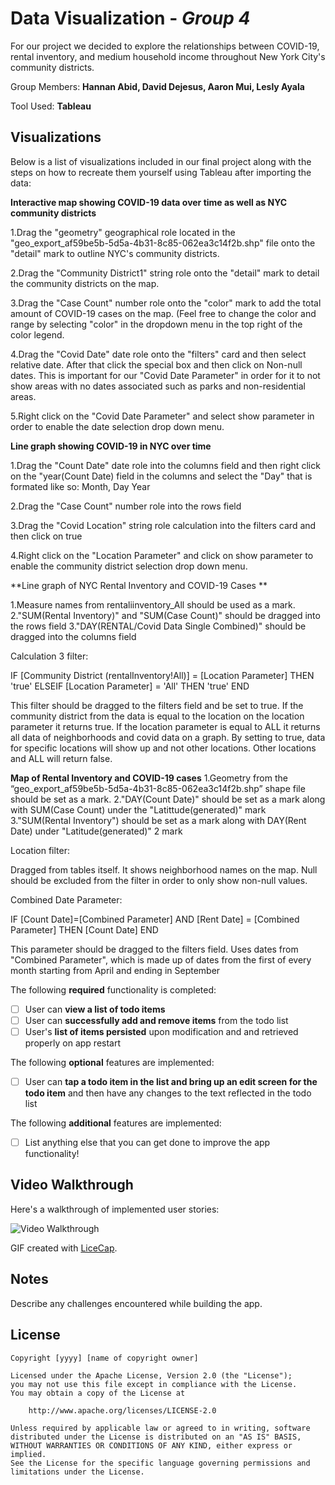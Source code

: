 # Data Visualization - *Group 4*

For our project we decided to explore the relationships between COVID-19, rental inventory, and medium household income throughout New York City's community districts.

Group Members: **Hannan Abid, David Dejesus, Aaron Mui, Lesly Ayala**

Tool Used: **Tableau**

## Visualizations
Below is a list of visualizations included in our final project along with the steps on how to recreate them yourself using Tableau after importing the data:

**Interactive map showing COVID-19 data over time as well as NYC community districts**

1.Drag the "geometry" geographical role located in the "geo_export_af59be5b-5d5a-4b31-8c85-062ea3c14f2b.shp" file onto the "detail" mark to outline NYC's community districts.

2.Drag the "Community District1" string role onto the "detail" mark to detail the community districts on the map.

3.Drag the "Case Count" number role onto the "color" mark to add the total amount of COVID-19 cases on the map. (Feel free to change the color and range by selecting "color" in the dropdown menu in the top right of the color legend.

4.Drag the "Covid Date" date role onto the "filters" card and then select relative date. After that click the special box and then click on Non-null dates. This is important for our "Covid Date Parameter" in order for it to not show areas with no dates associated such as parks and non-residential areas.

5.Right click on the "Covid Date Parameter" and select show parameter in order to enable the date selection drop down menu.

**Line graph showing COVID-19 in NYC over time**

1.Drag the "Count Date" date role into the columns field and then right click on the "year(Count Date) field in the columns and select the "Day" that is formated like so: Month, Day Year

2.Drag the "Case Count" number role into the rows field

3.Drag the "Covid Location" string role calculation into the filters card and then click on true

4.Right click on the "Location Parameter" and click on show parameter to enable the community district selection drop down menu.


**Line graph of NYC Rental Inventory and COVID-19 Cases **

1.Measure names from rentaliinventory_All should be used as a mark. 
2."SUM(Rental Inventory)" and "SUM(Case Count)" should be dragged into the rows field
3."DAY(RENTAL/Covid Data Single Combined)" should be dragged into the columns field

Calculation 3 filter:

IF [Community District (rentalInventory!All)] = [Location Parameter] THEN 'true' ELSEIF  [Location Parameter] = 'All' THEN 'true' END

This filter should be dragged to the filters field and be set to true.
If the community district from the data is equal to the location on the location parameter it returns true.
If the location parameter is equal to ALL it returns all data of neighborhoods and covid data on a graph.
By setting to true, data for specific locations will show up and not other locations. Other locations and ALL will return false.

**Map of Rental Inventory and COVID-19 cases**
1.Geometry from the “geo_export_af59be5b-5d5a-4b31-8c85-062ea3c14f2b.shp” shape file should be set as a mark.
2."DAY(Count Date)" should be set as a mark along with SUM(Case Count) under the "Latittude(generated)" mark
3."SUM(Rental Inventory") should be set as a mark along with DAY(Rent Date) under "Latitude(generated)" 2 mark

Location filter: 

Dragged from tables itself. It shows neighborhood names on the map. 
Null should be excluded from the filter in order to only show non-null values.

Combined Date Parameter: 

IF  [Count Date]=[Combined Parameter] AND [Rent Date] = [Combined Parameter] THEN [Count Date] END

This parameter should be dragged to the filters field.
Uses dates from "Combined Parameter", which is made up of dates from the first of every month starting from April and ending in September



The following **required** functionality is completed:

* [ ] User can **view a list of todo items**
* [ ] User can **successfully add and remove items** from the todo list
* [ ] User's **list of items persisted** upon modification and and retrieved properly on app restart

The following **optional** features are implemented:

* [ ] User can **tap a todo item in the list and bring up an edit screen for the todo item** and then have any changes to the text reflected in the todo list

The following **additional** features are implemented:

* [ ] List anything else that you can get done to improve the app functionality!

## Video Walkthrough

Here's a walkthrough of implemented user stories:

<img src='http://i.imgur.com/link/to/your/gif/file.gif' title='Video Walkthrough' width='' alt='Video Walkthrough' />

GIF created with [LiceCap](http://www.cockos.com/licecap/).

## Notes

Describe any challenges encountered while building the app.

## License

    Copyright [yyyy] [name of copyright owner]

    Licensed under the Apache License, Version 2.0 (the "License");
    you may not use this file except in compliance with the License.
    You may obtain a copy of the License at

        http://www.apache.org/licenses/LICENSE-2.0

    Unless required by applicable law or agreed to in writing, software
    distributed under the License is distributed on an "AS IS" BASIS,
    WITHOUT WARRANTIES OR CONDITIONS OF ANY KIND, either express or implied.
    See the License for the specific language governing permissions and
    limitations under the License.
